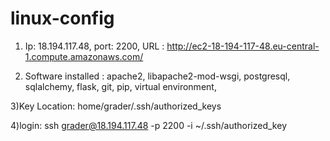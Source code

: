 # linux-config

1) Ip: 18.194.117.48,
port: 2200,
URL : http://ec2-18-194-117-48.eu-central-1.compute.amazonaws.com/

2) Software installed : 
apache2,
libapache2-mod-wsgi,
postgresql,
sqlalchemy,
flask,
git,
pip,
virtual environment,

3)Key Location: home/grader/.ssh/authorized_keys

4)login: ssh grader@18.194.117.48 -p 2200 -i ~/.ssh/authorized_key

